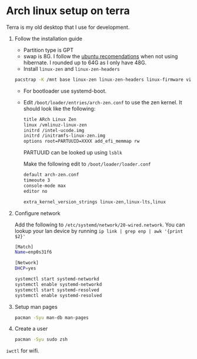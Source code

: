 # Arch linux setup on terra

Terra is my old desktop that I use for development.

1. Follow the installation guide

   - Partition type is GPT
   - swap is 8G. I follow the [ubuntu recomendations] when not using hibernate. I rounded up to 64G as I only have 48G.
   - Install `linux-zen` and `linux-zen-headers`

   ```bash
   pacstrap -K /mnt base linux-zen linux-zen-headers linux-firmware vim intel-ucode
   ```

   - For bootloader use systemd-boot.
   - Edit `/boot/loader/entries/arch-zen.conf` to use the zen kernel. It should look like the following:

     ```bash
     title ARch Linux Zen
     linux /vmlinuz-linux-zen
     initrd /intel-ucode.img
     initrd /initramfs-linux-zen.img
     options root=PARTUUID=XXXX add_efi_memmap rw
     ```

     PARTUUID can be looked up using `lsblk`

     Make the following edit to `/boot/loader/loader.conf`

     ```bash
     default arch-zen.conf
     timeoute 3
     console-mode max
     editor no
     ```

     ```bash
     extra_kernel_version_strings linux-zen,linux-lts,linux
     ```

2. Configure network

   Add the following to `/etc/systemd/network/20-wired.network`. You can lookup your lan device by running `ip link | grep enp | awk '{print $2}'`

   ```bash
   [Match]
   Name=enp0s31f6

   [Network]
   DHCP=yes
   ```

   ```bash
   systemctl start systemd-networkd
   systemctl enable systemd-networkd
   systemctl start systemd-resolved
   systemctl enable systemd-resolved
   ```

3. Setup man pages

   ```bash
   pacman -Syu man-db man-pages
   ```

4. Create a user

   ```bash
   pacman -Syu sudo zsh
   ```

`iwctl` for wifi.

[ubuntu recomendations]: https://itsfoss.com/swap-size/
